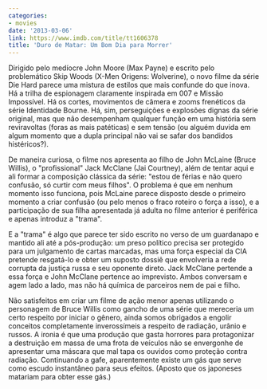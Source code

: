 ```yaml
---
categories:
- movies
date: '2013-03-06'
link: https://www.imdb.com/title/tt1606378
title: 'Duro de Matar: Um Bom Dia para Morrer'
---
```


Dirigido pelo medíocre John Moore (Max Payne) e escrito pelo problemático Skip Woods (X-Men Origens: Wolverine), o novo filme da série Die Hard parece uma mistura de estilos que mais confunde do que inova. Há a trilha de espionagem claramente inspirada em 007 e Missão Impossível. Há os cortes, movimentos de câmera e zooms frenéticos da série Identidade Bourne. Há, sim, perseguições e explosões dignas da série original, mas que não desempenham qualquer função em uma história sem reviravoltas (foras as mais patéticas) e sem tensão (ou alguém duvida em algum momento que a dupla principal não vai se safar dos bandidos histéricos?).

De maneira curiosa, o filme nos apresenta ao filho de John McLaine (Bruce Willis), o "profissional" Jack McClane (Jai Courtney), além de tentar aqui e ali formar a composição clássica da série: "estou de férias e não quero confusão, só curtir com meus filhos". O problema é que em nenhum momento isso funciona, pois McLaine parece disposto desde o primeiro momento a criar confusão (ou pelo menos o fraco roteiro o força a isso), e a participação de sua filha apresentada já adulta no filme anterior é periférica e apenas introduz a "trama".

E a "trama" é algo que parece ter sido escrito no verso de um guardanapo e mantido ali até a pós-produção: um preso político precisa ser protegido para um julgamento de cartas marcadas, mas uma força especial da CIA pretende resgatá-lo e obter um suposto dossiê que envolveria a rede corrupta da justiça russa e seu oponente direto. Jack McClane pertende a essa força e John McClane pertence ao imprevisto. Ambos conversam e agem lado a lado, mas não há química de parceiros nem de pai e filho.

Não satisfeitos em criar um filme de ação menor apenas utilizando o personagem de Bruce Willis como gancho de uma série que mereceria um certo respeito por iniciar o gênero, ainda somos obrigados a engolir conceitos completamente inverossímeis a respeito de radiação, urânio e russos. A ironia é que uma produção que gasta horrores para protagonizar a destruição em massa de uma frota de veículos não se envergonhe de apresentar uma máscara que mal tapa os ouvidos como proteção contra radiação. Continuando a gafe, aparentemente existe um gás que serve como escudo instantâneo para seus efeitos. (Aposto que os japoneses matariam para obter esse gás.)